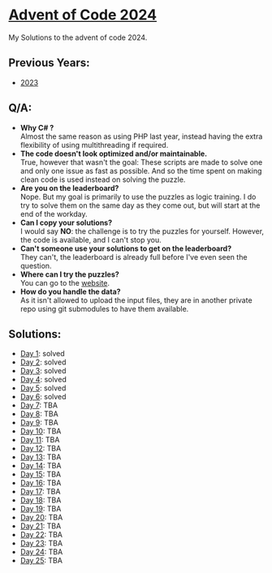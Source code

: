 # [Advent of Code 2024](https://adventofcode.com/2024)
My Solutions to the advent of code 2024.  

## Previous Years:
* [2023](https://github.com/TomKauffeld/advent-of-code-2023)

## Q/A:
* **Why C# ?**  
  Almost the same reason as using PHP last year, instead having the extra flexibility of using multithreading if required.
* **The code doesn't look optimized and/or maintainable.**  
  True, however that wasn't the goal: These scripts are made to solve one and only one issue as fast as possible. And so the time spent on making clean code is used instead on solving the puzzle.
* **Are you on the leaderboard?**  
  Nope. But my goal is primarily to use the puzzles as logic training. I do try to solve them on the same day as they come out, but will start at the end of the workday.
* **Can I copy your solutions?**  
  I would say **NO**: the challenge is to try the puzzles for yourself. However, the code is available, and I can't stop you.
* **Can't someone use your solutions to get on the leaderboard?**  
  They can't, the leaderboard is already full before I've even seen the question.
* **Where can I try the puzzles?**  
  You can go to the [website](https://adventofcode.com/2024]).
* **How do you handle the data?**  
  As it isn't allowed to upload the input files, they are in another private repo using git submodules to have them available.

## Solutions:
* [Day 1](AdventOfCode.Day01/README.md): solved
* [Day 2](AdventOfCode.Day02/README.md): solved
* [Day 3](AdventOfCode.Day03/README.md): solved
* [Day 4](AdventOfCode.Day04/README.md): solved
* [Day 5](AdventOfCode.Day05/README.md): solved
* [Day 6](AdventOfCode.Day06/README.md): solved
* [Day 7](AdventOfCode.Day07/README.md): TBA
* [Day 8](AdventOfCode.Day08/README.md): TBA
* [Day 9](AdventOfCode.Day09/README.md): TBA
* [Day 10](AdventOfCode.Day10/README.md): TBA
* [Day 11](AdventOfCode.Day11/README.md): TBA
* [Day 12](AdventOfCode.Day12/README.md): TBA
* [Day 13](AdventOfCode.Day13/README.md): TBA
* [Day 14](AdventOfCode.Day14/README.md): TBA
* [Day 15](AdventOfCode.Day15/README.md): TBA
* [Day 16](AdventOfCode.Day16/README.md): TBA
* [Day 17](AdventOfCode.Day17/README.md): TBA
* [Day 18](AdventOfCode.Day18/README.md): TBA
* [Day 19](AdventOfCode.Day19/README.md): TBA
* [Day 20](AdventOfCode.Day20/README.md): TBA
* [Day 21](AdventOfCode.Day21/README.md): TBA
* [Day 22](AdventOfCode.Day22/README.md): TBA
* [Day 23](AdventOfCode.Day23/README.md): TBA
* [Day 24](AdventOfCode.Day24/README.md): TBA
* [Day 25](AdventOfCode.Day25/README.md): TBA